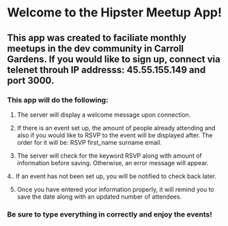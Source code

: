 # Welcome to the Hipster Meetup App!

## This app was created to faciliate monthly meetups in the dev community in Carroll Gardens. If you would like to sign up, connect via telenet throuh IP addresss: 45.55.155.149 and port 3000.

### This app will do the following: 

1. The server will display a welcome message upon connection. 

2. If there is an event set up, the amount of people already attending and also if you would like to RSVP to the event will be displayed after. The order for it will be: RSVP first_name surname email. 

3. The server will check for the keyword RSVP along with amount of information before saving. Otherwise, an error message will appear. 

4.. If an event has not been set up, you will be notified to check back later. 

5. Once you have entered your information properly, it will remind you to save the date along with an updated number of attendees. 


### Be sure to type everything in correctly and enjoy the events!